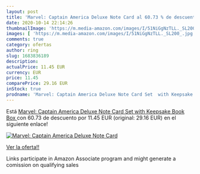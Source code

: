 ```yaml
---
layout: post
title: 'Marvel: Captain America Deluxe Note Card al 60.73 % de descuento'
date: 2020-10-14 22:14:26
thumbnailImage: 'https://m.media-amazon.com/images/I/51NiGgNzTLL._SL200_.jpg'
images: [ 'https://m.media-amazon.com/images/I/51NiGgNzTLL._SL200_.jpg' ]
comments: true
category: ofertas
author: ring
slug: 1683836189
description:
actualPrice: 11.45 EUR
currency: EUR
price: 11.45
comparePrice: 29.16 EUR
inStock: true
prodname: 'Marvel: Captain America Deluxe Note Card Set  with Keepsake Book Box '
---
```


Está [Marvel: Captain America Deluxe Note Card Set  with Keepsake Book Box ](https://www.amazon.es/dp/1683836189/?tag=tolees-21) con 60.73 de descuento por 11.45 EUR (original: 29.16 EUR) en el siguiente enlace!

[![Marvel: Captain America Deluxe Note Card](https://m.media-amazon.com/images/I/51NiGgNzTLL._SL200_.jpg)](https://www.amazon.es/dp/1683836189/?tag=tolees-21)

[Ver la oferta!!](https://www.amazon.es/dp/1683836189/?tag=tolees-21)

Links participate in Amazon Associate program and might generate a comission on qualifying sales


